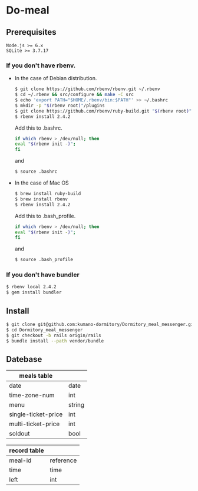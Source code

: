 # Do-meal

## Prerequisites

```
Node.js >= 6.x
SQLite >= 3.7.17
```

### If you don't have rbenv.

* In the case of Debian distribution.

  ```sh
  $ git clone https://github.com/rbenv/rbenv.git ~/.rbenv
  $ cd ~/.rbenv && src/configure && make -C src
  $ echo 'export PATH="$HOME/.rbenv/bin:$PATH"' >> ~/.bashrc
  $ mkdir -p "$(rbenv root)"/plugins
  $ git clone https://github.com/rbenv/ruby-build.git "$(rbenv root)"/plugins/ruby-build
  $ rbenv install 2.4.2
  ```

  Add this to .bashrc.

  ```sh
  if which rbenv > /dev/null; then
  eval "$(rbenv init -)";
  fi
  ```

  and

  ```sh
  $ source .bashrc
  ```

* In the case of Mac OS

  ```sh
  $ brew install ruby-build
  $ brew install rbenv
  $ rbenv install 2.4.2
  ```
  
  Add this to .bash_profile.
  ```sh
  if which rbenv > /dev/null; then
  eval "$(rbenv init -)";
  fi
  ```
  and
  
  ```sh
  $ source .bash_profile
  ```

### If you don't have bundler

```sh
$ rbenv local 2.4.2
$ gem install bundler
```

## Install

```sh
$ git clone git@github.com:kumano-dormitory/Dormitory_meal_messenger.git
$ cd Dormitory_meal_messenger
$ git checkout -b rails origin/rails
$ bundle install --path vendor/bundle
```

## Datebase
|meals table| |
| ----- | ----- |
| date | date |
| time-zone-num | int | 0 = break first, 1 = lunch, 2 = dinner.
| menu | string |
| single-ticket-price | int |
| multi-ticket-price | int |
| soldout | bool |


|record table| |
| --- | --- |
|meal-id| reference|
|time| time|
|left| int|
